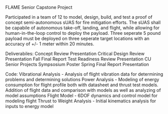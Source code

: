 FLAME Senior Capstone Project

Participated in a team of 12 to model, design, build, and test a proof of concept semi-autonomous sUAS for fire mitigation efforts. The sUAS shall be capabile of autonomous take-off, landing, and flight, while allowing for human-in-the-loop control to deploy the payload. Three seperate 5 pound payload must be deployed on three seperate target locations with an accuracy of +/- 1 meter within 20 minutes.

Deliverabiles:
Concept Review Presentation
Critical Design Review Presentation
Fall Final Report
Test Readiness Review Presentation
CU Senior Projects Sympsosium Poster
Spring Final Report Presentation

Code:
Vibrational Analysis - Analysis of flight vibration data for determining problems and determining solutions
Power Analysis - Modeling of energy consumption for flight profile both with datasheet and thrust test models. Addition of flight data and comparison with models as well as analyzing of model assumptions
Flight Model - 6DOF dynamics and control model for modeling flight
Thrust to Weight Analysis - Initial kinematics analysis for inputs to energy model
